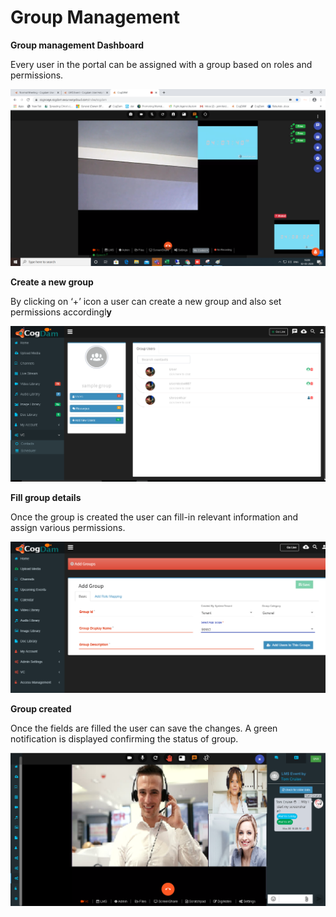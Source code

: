 # Group Management

**Group management Dashboard**

Every user in the portal can be assigned with a group based on roles and permissions.

![](../../.gitbook/assets/image%20%28119%29.png)

**Create a new group**

By clicking on ‘+’ icon a user can create a new group and also set permissions accordingl**y**

![](../../.gitbook/assets/image%20%28191%29.png)

**Fill group details**

Once the group is created the user can fill-in relevant information and assign various permissions.

![](../../.gitbook/assets/image%20%2817%29.png)

**Group created**

Once the fields are filled the user can save the changes. A green notification is displayed confirming the status of group.

![](../../.gitbook/assets/image%20%28196%29.png)

